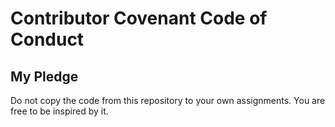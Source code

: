 # Contributor Covenant Code of Conduct

## My Pledge

Do not copy the code from this repository to your own assignments. You are free to be inspired by it.
